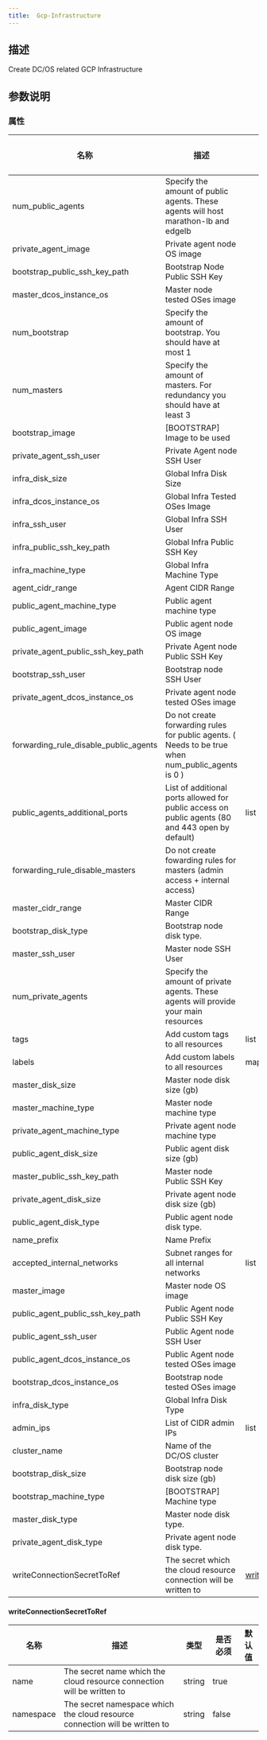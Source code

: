 ```yaml
---
title:  Gcp-Infrastructure
---
```


## 描述

Create DC/OS related GCP Infrastructure

## 参数说明


### 属性

 名称 | 描述 | 类型 | 是否必须 | 默认值 
 ------------ | ------------- | ------------- | ------------- | ------------- 
 num_public_agents | Specify the amount of public agents. These agents will host marathon-lb and edgelb |  | false |  
 private_agent_image | Private agent node OS image |  | false |  
 bootstrap_public_ssh_key_path | Bootstrap Node Public SSH Key |  | false |  
 master_dcos_instance_os | Master node tested OSes image |  | false |  
 num_bootstrap | Specify the amount of bootstrap. You should have at most 1 |  | false |  
 num_masters | Specify the amount of masters. For redundancy you should have at least 3 |  | false |  
 bootstrap_image | [BOOTSTRAP] Image to be used |  | false |  
 private_agent_ssh_user | Private Agent node SSH User |  | false |  
 infra_disk_size | Global Infra Disk Size |  | false |  
 infra_dcos_instance_os | Global Infra Tested OSes Image |  | false |  
 infra_ssh_user | Global Infra SSH User |  | false |  
 infra_public_ssh_key_path | Global Infra Public SSH Key |  | true |  
 infra_machine_type | Global Infra Machine Type |  | false |  
 agent_cidr_range | Agent CIDR Range |  | false |  
 public_agent_machine_type | Public agent machine type |  | false |  
 public_agent_image | Public agent node OS image |  | false |  
 private_agent_public_ssh_key_path | Private Agent node Public SSH Key |  | false |  
 bootstrap_ssh_user | Bootstrap node SSH User |  | false |  
 private_agent_dcos_instance_os | Private agent node tested OSes image |  | false |  
 forwarding_rule_disable_public_agents | Do not create forwarding rules for public agents. ( Needs to be true when num_public_agents is 0 ) |  | false |  
 public_agents_additional_ports | List of additional ports allowed for public access on public agents (80 and 443 open by default) | list | false |  
 forwarding_rule_disable_masters | Do not create fowarding rules for masters (admin access + internal access) |  | false |  
 master_cidr_range | Master CIDR Range |  | false |  
 bootstrap_disk_type | Bootstrap node disk type. |  | false |  
 master_ssh_user | Master node SSH User |  | false |  
 num_private_agents | Specify the amount of private agents. These agents will provide your main resources |  | false |  
 tags | Add custom tags to all resources | list | false |  
 labels | Add custom labels to all resources | map | false |  
 master_disk_size | Master node disk size (gb) |  | false |  
 master_machine_type | Master node machine type |  | false |  
 private_agent_machine_type | Private agent node machine type |  | false |  
 public_agent_disk_size | Public agent disk size (gb) |  | false |  
 master_public_ssh_key_path | Master node Public SSH Key |  | false |  
 private_agent_disk_size | Private agent node disk size (gb) |  | false |  
 public_agent_disk_type | Public agent node disk type. |  | false |  
 name_prefix | Name Prefix |  | false |  
 accepted_internal_networks | Subnet ranges for all internal networks | list | false |  
 master_image | Master node OS image |  | false |  
 public_agent_public_ssh_key_path | Public Agent node Public SSH Key |  | false |  
 public_agent_ssh_user | Public Agent node SSH User |  | false |  
 public_agent_dcos_instance_os | Public Agent node tested OSes image |  | false |  
 bootstrap_dcos_instance_os | Bootstrap node tested OSes image |  | false |  
 infra_disk_type | Global Infra Disk Type |  | false |  
 admin_ips | List of CIDR admin IPs | list | true |  
 cluster_name | Name of the DC/OS cluster |  | true |  
 bootstrap_disk_size | Bootstrap node disk size (gb) |  | false |  
 bootstrap_machine_type | [BOOTSTRAP] Machine type |  | false |  
 master_disk_type | Master node disk type. |  | false |  
 private_agent_disk_type | Private agent node disk type. |  | false |  
 writeConnectionSecretToRef | The secret which the cloud resource connection will be written to | [writeConnectionSecretToRef](#writeConnectionSecretToRef) | false |  


#### writeConnectionSecretToRef

 名称 | 描述 | 类型 | 是否必须 | 默认值 
 ------------ | ------------- | ------------- | ------------- | ------------- 
 name | The secret name which the cloud resource connection will be written to | string | true |  
 namespace | The secret namespace which the cloud resource connection will be written to | string | false |  

